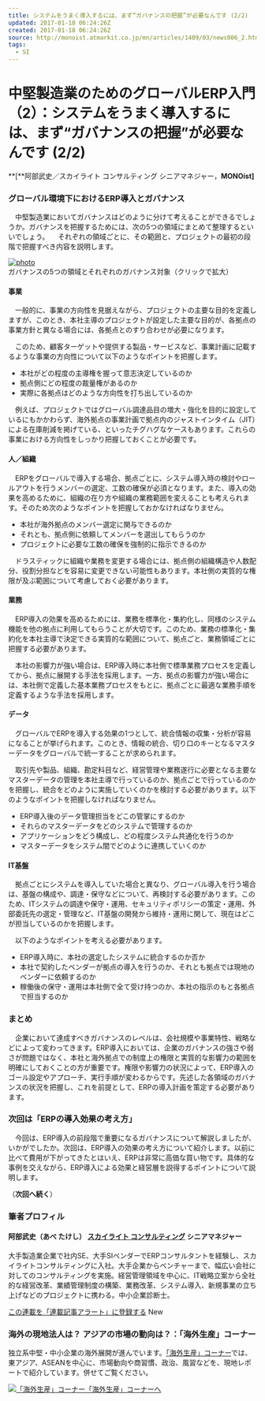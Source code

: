```yaml
---
title: システムをうまく導入するには、まず“ガバナンスの把握”が必要なんです (2/2)
updated: 2017-01-18 06:24:26Z
created: 2017-01-18 06:24:26Z
source: http://monoist.atmarkit.co.jp/mn/articles/1409/03/news006_2.html
tags:
  - SI
---
```


# 中堅製造業のためのグローバルERP入門（2）：システムをうまく導入するには、まず“ガバナンスの把握”が必要なんです (2/2)

**[**阿部武史／スカイライト コンサルティング シニアマネジャー，**MONOist]**

### グローバル環境下におけるERP導入とガバナンス

　中堅製造業においてガバナンスはどのように分けて考えることができるでしょうか。ガバナンスを把握するためには、次の5つの領域にまとめて整理するといいでしょう。
　それぞれの領域ごとに、その範囲と、プロジェクトの最初の段階で把握すべき内容を説明します。

[![photo](../_resources/km_zu1.jpg)](http://image.itmedia.co.jp/l/im/mn/articles/1409/03/l_km_zu1.jpg)ガバナンスの5つの領域とそれぞれのガバナンス対象（クリックで拡大）

#### 事業

　一般的に、事業の方向性を見据えながら、プロジェクトの主要な目的を定義しますが、このとき、本社主導のプロジェクトが設定した主要な目的が、各拠点の事業方針と異なる場合には、各拠点とのすり合わせが必要になります。

　このため、顧客ターゲットや提供する製品・サービスなど、事業計画に記載するような事業の方向性について以下のようなポイントを把握します。

- 本社がどの程度の主導権を握って意志決定しているのか
- 拠点側にどの程度の裁量権があるのか
- 実際に各拠点はどのような方向性を打ち出しているのか

　例えば、プロジェクトではグローバル調達品目の増大・強化を目的に設定しているにもかかわらず、海外拠点の事業計画で拠点内のジャストインタイム（JIT）による在庫削減を掲げている、といったチグハグなケースもあります。これらの事業における方向性をしっかり把握しておくことが必要です。

#### 人／組織

　ERPをグローバルで導入する場合、拠点ごとに、システム導入時の検討やロールアウトを行うメンバーの選定、工数の確保が必須となります。また、導入の効果を高めるために、組織の在り方や組織の業務範囲を変えることも考えられます。そのため次のようなポイントを把握しておかなければなりません。

- 本社が海外拠点のメンバー選定に関与できるのか
- それとも、拠点側に依頼してメンバーを選出してもらうのか
- プロジェクトに必要な工数の確保を強制的に指示できるのか

　ドラスティックに組織や業務を変更する場合には、拠点側の組織構造や人数配分、役割分担などを容易に変更できない可能性もあります。本社側の実質的な権限が及ぶ範囲について考慮しておく必要があります。

#### 業務

　ERP導入の効果を高めるためには、業務を標準化・集約化し、同様のシステム機能を他の拠点に利用してもらうことが大切です。このため、業務の標準化・集約化を本社主導で決定できる実質的な範囲について、拠点ごと、業務領域ごとに把握する必要があります。

　本社の影響力が強い場合は、ERP導入時に本社側で標準業務プロセスを定義してから、拠点に展開する手法を採用します。一方、拠点の影響力が強い場合には、本社側で定義した基本業務プロセスをもとに、拠点ごとに最適な業務手順を定義するような手法を採用します。

#### データ

　グローバルでERPを導入する効果の1つとして、統合情報の収集・分析が容易になることが挙げられます。このとき、情報の統合、切り口のキーとなるマスターデータをグローバルで統一することが求められます。

　取引先や製品、組織、勘定科目など、経営管理や業務遂行に必要となる主要なマスターデータの管理を本社主導で行っているのか、拠点ごとで行っているのかを把握し、統合をどのように実施していくのかを検討する必要があります。以下のようなポイントを把握しなければなりません。

- ERP導入後のデータ管理担当をどこの管掌にするのか
- それらのマスターデータをどのシステムで管理するのか
- アプリケーションをどう構成し、どの程度システム共通化を行うのか
- マスターデータをシステム間でどのように連携していくのか

#### IT基盤

　拠点ごとにシステムを導入していた場合と異なり、グローバル導入を行う場合は、基盤の構成や、調達・保守などについて、再検討する必要があります。このため、ITシステムの調達や保守・運用、セキュリティポリシーの策定・運用、外部委託先の選定・管理など、IT基盤の開発から維持・運用に関して、現在はどこが担当しているのかを把握します。

　以下のようなポイントを考える必要があります。

- ERP導入時に、本社の選定したシステムに統合するのか否か
- 本社で契約したベンダーが拠点の導入を行うのか、それとも拠点では現地のベンダーに依頼するのか
- 稼働後の保守・運用は本社側で全て受け持つのか、本社の指示のもと各拠点で担当するのか

### まとめ

　企業において達成すべきガバナンスのレベルは、会社規模や事業特性、戦略などによって変わってきます。ERP導入においては、企業のガバナンスの強さや弱さが問題ではなく、本社と海外拠点での制度上の権限と実質的な影響力の範囲を明確にしておくことの方が重要です。権限や影響力の状況によって、ERP導入のゴール設定やアプローチ、実行手順が変わるからです。先述した各領域のガバナンスの状況を把握し、これを前提として、ERPの導入計画を策定する必要があります。

### 次回は「ERPの導入効果の考え方」

　今回は、ERP導入の前段階で重要になるガバナンスについて解説しましたが、いかがでしたか。次回は、ERP導入の効果の考え方について紹介します。以前に比べて費用が下がってきたとはいえ、ERPは非常に高価な買い物です。具体的な事例を交えながら、ERP導入による効果と経営層を説得するポイントについて説明します。

（**次回へ続く**）

### 筆者プロフィル

#### 阿部武史（あべ たけし） [スカイライト コンサルティング](http://www.skylight.co.jp/) シニアマネジャー

大手製造業企業で社内SE、大手SIベンダーでERPコンサルタントを経験し、スカイライトコンサルティングに入社。大手企業からベンチャーまで、幅広い会社に対してのコンサルティングを実施。経営管理領域を中心に、IT戦略立案から全社的な経営改革、業績管理制度の構築、業務改革、システム導入、新規事業の立ち上げなどのプロジェクトに携わる。中小企業診断士。

[この連載を「連載記事アラート」に登録する](#) New

### 海外の現地法人は？ アジアの市場の動向は？：「海外生産」コーナー

独立系中堅・中小企業の海外展開が進んでいます。[「海外生産」コーナー](http://monoist.atmarkit.co.jp/mn/subtop/features/op/)では、東アジア、ASEANを中心に、市場動向や商習慣、政治、風習などを、現地レポートで紹介しています。併せてご覧ください。

[![「海外生産」コーナー](../_resources/km_kaigaiseisan.jpg)](http://monoist.atmarkit.co.jp/mn/subtop/features/op/)[「海外生産」コーナーへ](http://monoist.atmarkit.co.jp/mn/subtop/features/op/)